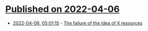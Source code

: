 # [Published on 2022-04-06](index.md)

* [2022-04-06, 05:01:15](https://news.ycombinator.com/item?id=30928661) - [The failure of the idea of X resources](https://utcc.utoronto.ca/~cks/space/blog/unix/XResourcesFailure)
